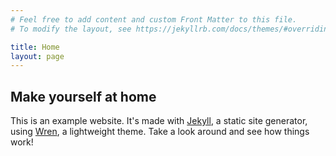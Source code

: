 ```yaml
---
# Feel free to add content and custom Front Matter to this file.
# To modify the layout, see https://jekyllrb.com/docs/themes/#overriding-theme-defaults

title: Home
layout: page
---
```


## Make yourself at home

This is an example website. It's made with [Jekyll](https://jekyllrb.com/),
a static site generator, using [Wren](https://github.com/Foggalong/Wren),
a lightweight theme. Take a look around and see how things work!
